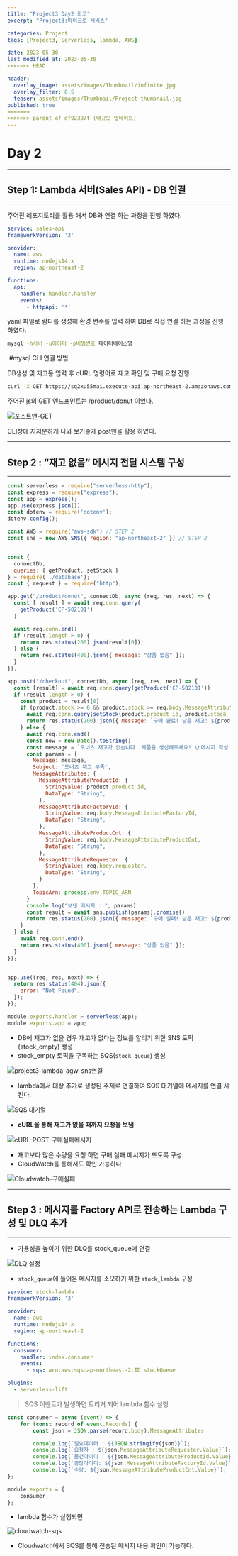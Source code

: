 ```yaml
---
title: "Project3 Day2 회고"
excerpt: "Project3:마이크로 서비스"

categories: Project
tags: [Project3, Serverless, lambda, AWS]

date: 2023-05-30
last_modified_at: 2023-05-30
<<<<<<< HEAD

header:
  overlay_image: assets/images/Thumbnail/infinite.jpg
  overlay_filter: 0.5 
  teaser: assets/images/Thumbnail/Project-thumbnail.jpg
published: true
=======
>>>>>>> parent of df92387f (대규모 업데이트)
---
```


# Day 2



---

## Step 1: Lambda 서버(Sales API) - DB 연결

---

 주어진 레포지토리를 활용 해서 DB와 연결 하는 과정을 진행 하였다.

```yaml
service: sales-api
frameworkVersion: '3'

provider:
  name: aws
  runtime: nodejs14.x
  region: ap-northeast-2

functions:
  api:
    handler: handler.handler
    events:
      - httpApi: '*'

```

yaml 파일로 람다를 생성해 환경 변수를 입력 하여 DB로 직접 연결 하는 과정을 진행 하였다.

```bash
mysql -h서버 -u아이디 -p비밀번호 데이터베이스명
```

​	#mysql CLI 연결 방법

DB생성 및 재고등 입력 후 cURL 명령어로 재고 확인 및 구매 요청 진행

```bash
curl -X GET https://sq2xu55mai.execute-api.ap-northeast-2.amazonaws.com/product/donut
```

주어진 js의 GET 엔드포인트는 /product/donut 이었다.

![포스트맨-GET](https://github.com/pomottoro/comments/assets/58872932/3f624632-982c-4407-bf0b-e49a7806cef8)

CLI창에 지저분하게 나와 보기좋게 post맨을 활용 하였다.



---

## Step 2 : “재고 없음” 메시지 전달 시스템 구성

---

```js
const serverless = require("serverless-http");
const express = require("express");
const app = express();
app.use(express.json())
const dotenv = require('dotenv');
dotenv.config();

const AWS = require("aws-sdk") // STEP 2
const sns = new AWS.SNS({ region: "ap-northeast-2" }) // STEP 2


const {
  connectDb,
  queries: { getProduct, setStock }
} = require('./database');
const { request } = require("http");

app.get("/product/donut", connectDb, async (req, res, next) => {
  const [ result ] = await req.conn.query(
    getProduct('CP-502101')
  )

  await req.conn.end()
  if (result.length > 0) {
    return res.status(200).json(result[0]);
  } else {
    return res.status(400).json({ message: "상품 없음" });
  }
});

app.post("/checkout", connectDb, async (req, res, next) => {
  const [result] = await req.conn.query(getProduct('CP-502101'))
  if (result.length > 0) {
    const product = result[0]
    if (product.stock >= 0 && product.stock >= req.body.MessageAttributeProductCnt) {
      await req.conn.query(setStock(product.product_id, product.stock - req.body.MessageAttributeProductCnt))
      return res.status(200).json({ message: `구매 완료! 남은 재고: ${product.stock - req.body.MessageAttributeProductCnt}`});
    } else {
      await req.conn.end()
      const now = new Date().toString()
      const message = `도너츠 재고가 없습니다. 제품을 생산해주세요! \n메시지 작성 시각: ${now}`
      const params = {
        Message: message,
        Subject: '도너츠 재고 부족',
        MessageAttributes: {
          MessageAttributeProductId: {
            StringValue: product.product_id,
            DataType: "String",
          },
          MessageAttributeFactoryId: {
            StringValue: req.body.MessageAttributeFactoryId,
            DataType: "String",
          },
          MessageAttributeProductCnt: {
            StringValue: req.body.MessageAttributeProductCnt,
            DataType: "String",
          },
          MessageAttributeRequester: {
            StringValue: req.body.requester,
            DataType: "String",
          }
        },
        TopicArn: process.env.TOPIC_ARN
      }
      console.log("보낸 메시지 : ", params)
      const result = await sns.publish(params).promise()
      return res.status(200).json({ message: `구매 실패! 남은 재고: ${product.stock}`});
    }
  } else {
    await req.conn.end()
    return res.status(400).json({ message: "상품 없음" });
  }
});


app.use((req, res, next) => {
  return res.status(404).json({
    error: "Not Found",
  });
});

module.exports.handler = serverless(app);
module.exports.app = app;

```

- DB에 재고가 없을 경우 재고가 없다는 정보를 알리기 위한 SNS 토픽(stock_empty) 생성
- stock_empty 토픽을 구독하는 SQS(`stock_queue`) 생성

![project3-lambda-agw-sns연결](https://github.com/pomottoro/comments/assets/58872932/e37a8ab6-2215-401e-aa29-cea14744c26d)

- lambda에서 대상 추가로 생성된 주제로 연결하여 SQS 대기열에 메세지를 연결 시킨다.

![SQS 대기열](https://github.com/pomottoro/comments/assets/58872932/9e3abb9f-4030-4e55-b0fa-7ea425fa158b)

- **cURL을 통해 재고가 없을 때까지 요청을 보냄**

![cURL-POST-구매실패메시지](https://github.com/pomottoro/comments/assets/58872932/fba94c99-176d-41d1-bb0b-dd76d882a1d4)

- 재고보다 많은 수량을 요청 하면 구매 실패 메시지가 뜨도록 구성.
- CloudWatch를 통해서도 확인 가능하다

![Cloudwatch-구매실패](https://github.com/pomottoro/comments/assets/58872932/e78b299c-d7fa-42b5-9e52-343e627282f7)



---

## Step 3 : 메시지를 Factory API로 전송하는 Lambda 구성 및 DLQ 추가

---

- 가용성을 높이기 위한 DLQ를 stock_queue에 연결

![DLQ 설정](https://github.com/pomottoro/comments/assets/58872932/2fb3a0ef-5c96-414b-86bf-0ff8181a838b)

- `stock_queue`에 들어온 메시지를 소모하기 위한 `stock_lambda` 구성

```yaml
service: stock-lambda
frameworkVersion: '3'

provider:
  name: aws
  runtime: nodejs14.x
  region: ap-northeast-2

functions:
  consumer:
    handler: index.consumer
    events:
      - sqs: arn:aws:sqs:ap-northeast-2:ID:stockQueue

plugins:
  - serverless-lift
```

> SQS 이벤트가 발생하면 트리거 되어 lambda 함수 실행

```js
const consumer = async (event) => {
    for (const record of event.Records) {
        const json = JSON.parse(record.body).MessageAttributes

        console.log(`필요데이터 : ${JSON.stringify(json)}`);
        console.log(`요청자 : ${json.MessageAttributeRequester.Value}`);
        console.log(`물건아이디 : ${json.MessageAttributeProductId.Value}`);
        console.log(`공장아이디: ${json.MessageAttributeFactoryId.Value}`);
        console.log(`수량: ${json.MessageAttributeProductCnt.Value}`);
};

module.exports = {
    consumer,
};
```

- lambda 함수가 실행되면

![cloudwatch-sqs](https://github.com/pomottoro/comments/assets/58872932/471738ba-6187-4705-ba01-89f6584e1948)

- Cloudwatch에서 SQS를 통해 전송된 메시지 내용 확인이 가능하다.
